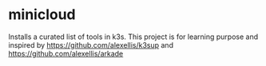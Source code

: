 # minicloud
Installs a curated list of tools in k3s. This project is for learning purpose and inspired by https://github.com/alexellis/k3sup and https://github.com/alexellis/arkade
